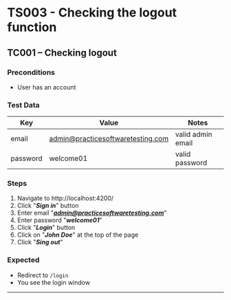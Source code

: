 # TS003 - Checking the logout function
## TC001 – Checking logout
### Preconditions
- User has an account
### Test Data
| Key          | Value                                | Notes             |
|--------------|--------------------------------------|-------------------|
| email        | admin@practicesoftwaretesting.com    | valid admin email |
| password     | welcome01                            | valid password    |

### Steps
1. Navigate to http://localhost:4200/
2. Click "***Sign in***" button
3. Enter email "***admin@practicesoftwaretesting.com***"
4. Enter password "***welcome01***"
5. Click "***Login***" button
6. Click on "***John Doe***" at the top of the page
7. Click "***Sing out***"
### Expected
- Redirect to `/login`
- You see the login window

------
